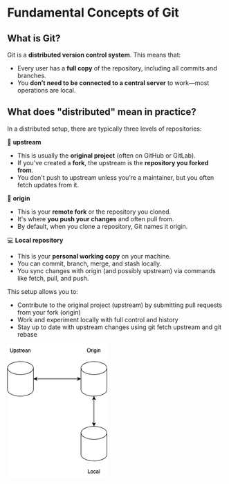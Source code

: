 # Fundamental Concepts of Git

## What is Git?

Git is a **distributed version control system**. This means that:
* Every user has a **full copy** of the repository, including all commits and branches. 
* You **don’t need to be connected to a central server** to work—most operations are local.

## What does "distributed" mean in practice?

In a distributed setup, there are typically three levels of repositories:

🔼 **upstream**

* This is usually the **original project** (often on GitHub or GitLab).
* If you've created a **fork**, the upstream is the **repository you forked from**.
* You don't push to upstream unless you’re a maintainer, but you often fetch updates from it.

🔁 **origin**

* This is your **remote fork** or the repository you cloned.
* It's where **you push your changes** and often pull from.
* By default, when you clone a repository, Git names it origin.

💻 **Local repository**

* This is your **personal working copy** on your machine.
* You can commit, branch, merge, and stash locally.
* You sync changes with origin (and possibly upstream) via commands like fetch, pull, and push.

This setup allows you to:

* Contribute to the original project (upstream) by submitting pull requests from your fork (origin)
* Work and experiment locally with full control and history
* Stay up to date with upstream changes using git fetch upstream and git rebase

![Git Databases](img/Git-DB.png)


